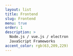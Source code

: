```yaml
---
layout: list
title: Frontend
slug: Frontend
menu: true
order: 1
description: >
  Node.js / vue.js / electron 
  JavaScript Frameworks
accent_color: rgb(63,209,229)
---
```

